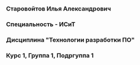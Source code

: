### Старовойтов Илья Александрович 
### Специальность - ИСиТ
### Дисциплина "Технологии разработки ПО"
### Курс 1, Группа 1, Подргуппа 1
